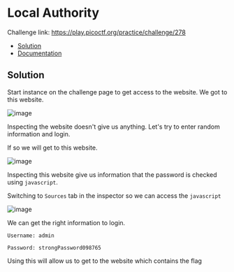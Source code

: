 # Local Authority
Challenge link: https://play.picoctf.org/practice/challenge/278
- [Solution](#solution)
- [Documentation](#documentation)
## Solution
Start instance on the challenge page to get access to the website. We got to this website.

![image](https://github.com/user-attachments/assets/620ef8c1-1f4e-4e95-b821-b5c8d7776d41)

Inspecting the website doesn't give us anything. Let's try to enter random information and login.

If so we will get to this website.

![image](https://github.com/user-attachments/assets/1cc1c3df-be0f-489f-a5b6-f656f76957b4)

Inspecting this website give us information that the password is checked using `javascript`. 

Switching to `Sources` tab in the inspector so we can access the `javascript`

![image](https://github.com/user-attachments/assets/31202799-6831-4677-acec-0ebd51b6e5be)

We can get the right information to login.

`Username: admin`

`Password: strongPassword098765`

Using this will allow us to get to the website which contains the flag



